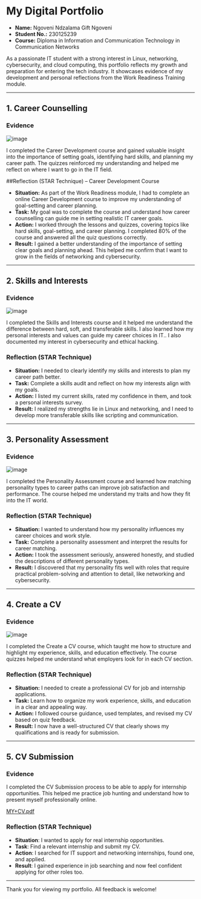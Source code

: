 # My Digital Portfolio 

- **Name:** Ngoveni Ndzalama Gift Ngoveni
- **Student No.:** 230125239
- **Course:** Diploma in Information and Communication Technology in Communication Networks

As a passionate IT student with a strong interest in Linux, networking, cybersecurity, and cloud computing, this portfolio reflects my growth and preparation for entering the tech industry. It showcases evidence of my development and personal reflections from the Work Readiness Training module.

---

## 1. Career Counselling

### Evidence
![image](https://github.com/user-attachments/assets/ece7225c-cc09-4af4-9d7c-49588275c880)

I completed the Career Development course and gained valuable insight into the importance of setting goals, identifying hard skills, and planning my career path. The quizzes reinforced my understanding and helped me reflect on where I want to go in the IT field.



##Reflection (STAR Technique) – Career Development Course
   - **Situation:** As part of the Work Readiness module, I had to complete an online Career Development course to improve my understanding of goal-setting and career planning.
   - **Task:** My goal was to complete the course and understand how career counselling can guide me in setting realistic IT career goals.
   - **Action:** I worked through the lessons and quizzes, covering topics like hard skills, goal-setting, and career planning. I completed 80% of the course and answered all the quiz questions correctly.
   - **Result:** I gained a better understanding of the importance of setting clear goals and planning ahead. This helped me confirm that I want to grow in the fields of networking and cybersecurity.

---

## 2. Skills and Interests

### Evidence
![image](https://github.com/user-attachments/assets/9621d4f8-e407-40a2-808d-e7ce45cf599a)

I completed the Skills and Interests course and it helped me understand the difference between hard, soft, and transferable skills. I also learned how my personal interests and values can guide my career choices in IT.. I also documented my interest in cybersecurity and ethical hacking.



### Reflection (STAR Technique)
  - **Situation:** I needed to clearly identify my skills and interests to plan my career path better.
  - **Task:** Complete a skills audit and reflect on how my interests align with my goals.
  - **Action:** I listed my current skills, rated my confidence in them, and took a personal interests survey.
  - **Result:** I realized my strengths lie in Linux and networking, and I need to develop more transferable skills like scripting and communication.

---

## 3. Personality Assessment

### Evidence
![image](https://github.com/user-attachments/assets/b833f497-6e73-4d5a-a5d9-84f56dfffdc4)

I completed the Personality Assessment course and learned how matching personality types to career paths can improve job satisfaction and performance. The course helped me understand my traits and how they fit into the IT world.



### Reflection (STAR Technique)
- **Situation:** I wanted to understand how my personality influences my career choices and work style.
- **Task:** Complete a personality assessment and interpret the results for career matching.
- **Action:** I took the assessment seriously, answered honestly, and studied the descriptions of different personality types.
- **Result:** I discovered that my personality fits well with roles that require practical problem-solving and attention to detail, like networking and cybersecurity.

---

## 4. Create a CV

### Evidence
![image](https://github.com/user-attachments/assets/f80a4b5b-3088-48ae-b883-0f6ea124d7d6)

I completed the Create a CV course, which taught me how to structure and highlight my experience, skills, and education effectively. The course quizzes helped me understand what employers look for in each CV section.



### Reflection (STAR Technique)
- **Situation:** I needed to create a professional CV for job and internship applications.
- **Task:** Learn how to organize my work experience, skills, and education in a clear and appealing way.
- **Action:** I followed course guidance, used templates, and revised my CV based on quiz feedback.
- **Result:** I now have a well-structured CV that clearly shows my qualifications and is ready for submission.

---

## 5. CV Submission

### Evidence
I completed the CV Submission process to be able to apply for internship opportunities. This helped me practice job hunting and understand how to present myself professionally online.

[MY+CV.pdf](https://github.com/user-attachments/files/20418166/MY%2BCV.pdf)


### Reflection (STAR Technique)
- **Situation**: I wanted to apply for real internship opportunities.
- **Task**: Find a relevant internship and submit my CV.
- **Action**: I searched for IT support and networking internships, found one, and applied.
- **Result**: I gained experience in job searching and now feel confident applying for other roles too.

---

Thank you for viewing my portfolio. All feedback is welcome!
